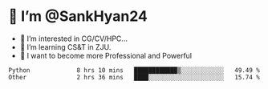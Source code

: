 # 👋 I’m @SankHyan24

- 👀 I’m interested in CG/CV/HPC...
- 🌱 I’m learning CS&T in ZJU.
- 💞️ I want to become more Professional and Powerful


<!---
SankHyan24/SankHyan24 is a ✨ special ✨ repository because its `README.md` (this file) appears on your GitHub profile.
You can click the Preview link to take a look at your changes.
--->
<!--START_SECTION:waka-->

```text
Python             8 hrs 10 mins   ████████████▒░░░░░░░░░░░░   49.49 %
Other              2 hrs 36 mins   ████░░░░░░░░░░░░░░░░░░░░░   15.74 %
```

<!--END_SECTION:waka-->
